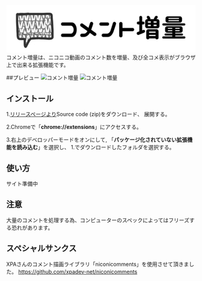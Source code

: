 ![コメント増量](lib\logo3.png "コメント増量")
コメント増量は、ニコニコ動画のコメント数を増量、及び全コメ表示がブラウザ上で出来る拡張機能です。

##プレビュー
![コメント増量](https://i.imgur.com/dJTxufy.jpg "コメント増量")
![コメント増量](https://i.imgur.com/t6A8KYm.jpg "コメント増量")
## インストール
1.[リリースページより](https://github.com/tanbatu/comment-zouryou/releases)Source code (zip)をダウンロード、 展開する。

2.Chromeで「<strong>chrome://extensions</strong>」にアクセスする。

3.右上のデベロッパーモードをオンにして, 「<strong>パッケージ化されていない拡張機能を読み込む</strong>」を選択し、 1.でダウンロードしたフォルダを選択する。

## 使い方
サイト準備中

## 注意
大量のコメントを処理する為、コンピューターのスペックによってはフリーズする恐れがあります。

## スペシャルサンクス
XPAさんのコメント描画ライブラリ「niconicomments」を使用させて頂きました。
https://github.com/xpadev-net/niconicomments
